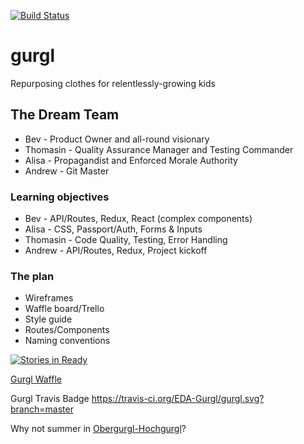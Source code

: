 [![Build Status](https://travis-ci.org/EDA-Gurgl/gurgl.svg?branch=master)](https://travis-ci.org/EDA-Gurgl/gurgl)

# gurgl
Repurposing clothes for relentlessly-growing kids

## The Dream Team
- Bev - Product Owner and all-round visionary
- Thomasin - Quality Assurance Manager and Testing Commander
- Alisa - Propagandist and Enforced Morale Authority
- Andrew - Git Master

### Learning objectives
- Bev - API/Routes, Redux, React (complex components)
- Alisa - CSS, Passport/Auth, Forms & Inputs
- Thomasin - Code Quality, Testing, Error Handling
- Andrew - API/Routes, Redux, Project kickoff

### The plan
- Wireframes
- Waffle board/Trello
- Style guide
- Routes/Components
- Naming conventions

[![Stories in Ready](https://badge.waffle.io/EDA-Gurgl/gurgl.png?label=ready&title=Ready)](http://waffle.io/EDA-Gurgl/gurgl)

[Gurgl Waffle](https://waffle.io/EDA-Gurgl/gurgl)

Gurgl Travis Badge https://travis-ci.org/EDA-Gurgl/gurgl.svg?branch=master

Why not summer in [Obergurgl-Hochgurgl](https://www.obergurgl.com/en)?
